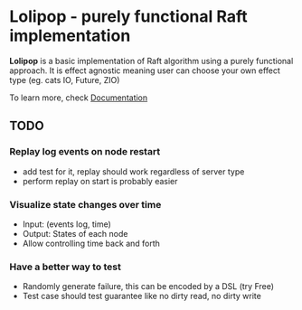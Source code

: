 # Lolipop - purely functional Raft implementation

**Lolipop** is a basic implementation of Raft algorithm using a purely functional approach. It is effect agnostic meaning user can choose your own effect type (eg. cats IO, Future, ZIO)


To learn more, check [Documentation](https://qingwei91.github.io/lolipop/docs/)

## TODO

### Replay log events on node restart

* add test for it, replay should work regardless of server type
* perform replay on start is probably easier

### Visualize state changes over time

* Input: (events log, time)
* Output: States of each node
* Allow controlling time back and forth

### Have a better way to test

* Randomly generate failure, this can be encoded by a DSL (try Free)
* Test case should test guarantee like no dirty read, no dirty write
 
